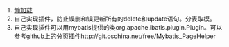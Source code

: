 1. [懒加载](https://www.cnblogs.com/zhangzongle/p/6210407.html)
2. 自己实现插件，防止误删和误更新所有的delete和update语句。分表取模。
3. 自己实现插件可以用mybatis提供的类org.apache.ibatis.plugin.Plugin。可以参考github上的分页插件http://git.oschina.net/free/Mybatis_PageHelper